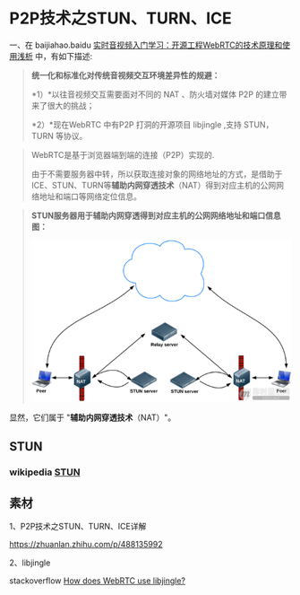 # P2P技术之STUN、TURN、ICE

一、在 baijiahao.baidu [实时音视频入门学习：开源工程WebRTC的技术原理和使用浅析](https://baijiahao.baidu.com/s?id=1721644496896867783&wfr=spider&for=pc) 中，有如下描述:

> **统一化和标准化对传统音视频交互环境差异性的规避：**
>
> *1）*以往音视频交互需要面对不同的 NAT 、防火墙对媒体 P2P 的建立带来了很大的挑战；
>
> *2）*现在WebRTC 中有P2P 打洞的开源项目 libjingle ,支持 STUN，TURN 等协议。



> WebRTC是基于浏览器端到端的连接（P2P）实现的.
>
> 由于不需要服务器中转，所以获取连接对象的网络地址的方式，是借助于ICE、STUN、TURN等**辅助内网穿透技术**（NAT）得到对应主机的公网网络地址和端口等网络定位信息。



> **STUN服务器用于辅助内网穿透得到对应主机的公网网络地址和端口信息图：**
>
> 
>
> ![img](./STUN-server.png)



显然，它们属于 "**辅助内网穿透技术**（NAT）"。



## STUN

### wikipedia [STUN](https://en.wikipedia.org/wiki/STUN)





## 素材

1、P2P技术之STUN、TURN、ICE详解

https://zhuanlan.zhihu.com/p/488135992

2、libjingle

stackoverflow [How does WebRTC use libjingle?](https://stackoverflow.com/questions/10695205/how-does-webrtc-use-libjingle)